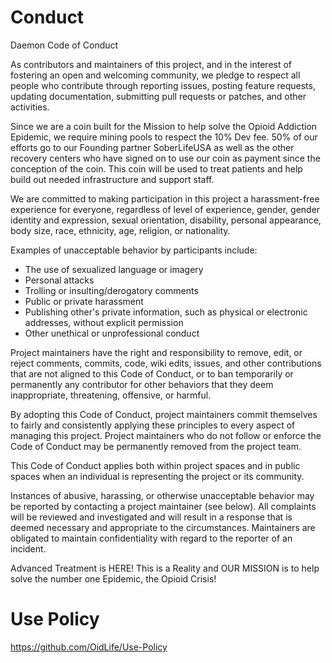 # Conduct

Daemon Code of Conduct

As contributors and maintainers of this project, and in the interest of fostering an open and welcoming community, we pledge to respect all people who contribute through reporting issues, posting feature requests, updating documentation, submitting pull requests or patches, and other activities.

Since we are a coin built for the Mission to help solve the Opioid Addiction Epidemic, we require mining pools to respect the 10% Dev fee.  50% of our efforts go to our Founding partner SoberLifeUSA as well as the other recovery centers who have signed on to use our coin as payment since the conception of the coin.  This coin will be used to treat patients and help build out needed infrastructure and support staff.

We are committed to making participation in this project a harassment-free experience for everyone, regardless of level of experience, gender, gender identity and expression, sexual orientation, disability, personal appearance, body size, race, ethnicity, age, religion, or nationality.

Examples of unacceptable behavior by participants include:
-  The use of sexualized language or imagery
-  Personal attacks
-  Trolling or insulting/derogatory comments
-  Public or private harassment
-  Publishing other's private information, such as physical or electronic addresses, without explicit permission
-  Other unethical or unprofessional conduct

Project maintainers have the right and responsibility to remove, edit, or reject comments, commits, code, wiki edits, issues, and other contributions that are not aligned to this Code of Conduct, or to ban temporarily or permanently any contributor for other behaviors that they deem inappropriate, threatening, offensive, or harmful.

By adopting this Code of Conduct, project maintainers commit themselves to fairly and consistently applying these principles to every aspect of managing this project. Project maintainers who do not follow or enforce the Code of Conduct may be permanently removed from the project team.

This Code of Conduct applies both within project spaces and in public spaces when an individual is representing the project or its community.

Instances of abusive, harassing, or otherwise unacceptable behavior may be reported by contacting a project maintainer (see below). All complaints will be reviewed and investigated and will result in a response that is deemed necessary and appropriate to the circumstances. Maintainers are obligated to maintain confidentiality with regard to the reporter of an incident.

Advanced Treatment is HERE! This is a Reality and OUR MISSION is to help solve the number one Epidemic, the Opioid Crisis!

# Use Policy
https://github.com/OidLife/Use-Policy




